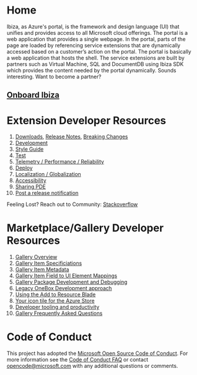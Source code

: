 
# Home 

Ibiza, as Azure's portal, is the framework and design language (UI) that unifies and provides access to all Microsoft cloud offerings. 
The portal is a web application that provides a single webpage. In the portal, parts of the page are loaded by referencing service extensions that are dynamically accessed based on a customer’s action on the portal.
The portal is basically a web application that hosts the shell.  The service extensions are built by partners such as Virtual Machine, SQL and DocumentDB using Ibiza SDK which provides the content needed by the portal dynamically. 
Sounds interesting. Want to become a partner?

## [Onboard Ibiza](/portal-sdk/generated/index-portalfx-extension-onboarding.md)

# Extension Developer Resources 

1. [Downloads](/portal-sdk/generated/downloads.md), [Release Notes](/portal-sdk/generated/release-notes.md), [Breaking Changes](/portal-sdk/generated/breaking-changes.md)
1. [Development](/portal-sdk/generated/index-portalfx-extension-development.md)
1. [Style Guide](/portal-sdk/generated/index-portalfx-extension-style-guide.md)
1. [Test](/portal-sdk/generated/index-portalfx-extension-test.md)
1. [Telemetry / Performance / Reliability](/portal-sdk/generated/index-portalfx-extension-monitor.md) 
1. [Deploy](/portal-sdk/generated/index-portalfx-extension-deployment.md)
1. [Localization / Globalization](/portal-sdk/generated/index-portalfx-extension-localization-globalization.md)
1. [Accessibility](/portal-sdk/generated/index-portalfx-extension-accessibility.md)
1. [Sharing PDE](/portal-sdk/generated/index-portalfx-extension-sharing-pde.md)
1. [Post a release notification](/portal-sdk/generated/portalfx-extension-posting-whats-new-notification.md)

Feeling Lost? Reach out to Community: [Stackoverflow](/portal-sdk/generated/index-portalfx-extension-QnA.md)

# Marketplace/Gallery Developer Resources 

1. [Gallery Overview](/gallery-sdk/generated/index-gallery.md#gallery-overview)
1. [Gallery Item Specificiations](/gallery-sdk/generated/index-gallery.md#gallery-item-specificiations)
1. [Gallery Item Metadata](/gallery-sdk/generated/index-gallery.md#gallery-item-metadata)
1. [Gallery Item Field to UI Element Mappings](/gallery-sdk/generated/index-gallery.md#gallery-item-field-to-ui-element-mappings)
1. [Gallery Package Development and Debugging](/gallery-sdk/generated/index-gallery.md#gallery-package-development-and-debugging)
1. [Legacy OneBox Development approach](/gallery-sdk/generated/index-gallery.md#legacy-onebox-development-approach)
1. [Using the Add to Resource Blade](/gallery-sdk/generated/index-gallery.md#using-the-add-to-resource-blade)
1. [Your icon tile for the Azure Store](/gallery-sdk/generated/index-gallery.md#your-icon-tile-for-the-azure-store)
1. [Developer tooling and productivity](/gallery-sdk/generated/index-gallery.md#developer-tooling-and-productivity)
1. [Gallery Frequently Asked Questions](/gallery-sdk/generated/index-gallery.md#gallery-frequently-asked-questions)


# Code of Conduct

This project has adopted the [Microsoft Open Source Code of Conduct](https://opensource.microsoft.com/codeofconduct/). For more information see the [Code of Conduct FAQ](https://opensource.microsoft.com/codeofconduct/faq/) or contact [opencode@microsoft.com](mailto:opencode@microsoft.com) with any additional questions or comments.
